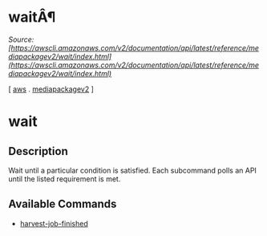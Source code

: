 # waitÂ¶

*Source: [https://awscli.amazonaws.com/v2/documentation/api/latest/reference/mediapackagev2/wait/index.html](https://awscli.amazonaws.com/v2/documentation/api/latest/reference/mediapackagev2/wait/index.html)*

[ [aws](https://awscli.amazonaws.com/v2/documentation/api/latest/reference/index.html#cli-aws) . [mediapackagev2](https://awscli.amazonaws.com/v2/documentation/api/latest/reference/mediapackagev2/index.html#cli-aws-mediapackagev2) ]

# wait

## Description

Wait until a particular condition is satisfied. Each subcommand polls an API until the listed requirement is met.

## Available Commands

- [harvest-job-finished](https://awscli.amazonaws.com/v2/documentation/api/latest/reference/mediapackagev2/wait/harvest-job-finished.html)